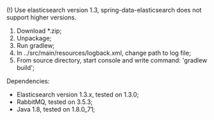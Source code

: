(!) Use elasticsearch version 1.3, spring-data-elasticsearch does not support higher versions.

1) Download *.zip;
2) Unpackage;
3) Run gradlew;
4) In ../src/main/resources/logback.xml, change path to log file;
5) From source directory, start console and write command: 'gradlew build';

Dependencies:
- Elasticsearch version 1.3.x, tested on 1.3.0;
- RabbitMQ, tested on 3.5.3;
- Java 1.8, tested on 1.8.0_71;

